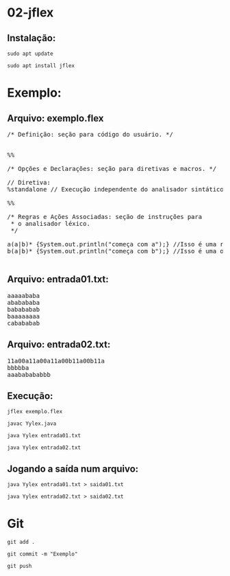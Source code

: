 # 02-jflex

## Instalação:
`sudo apt update`

`sudo apt install jflex`

# Exemplo: 

## Arquivo: exemplo.flex

<pre>
/* Definição: seção para código do usuário. */


%%

/* Opções e Declarações: seção para diretivas e macros. */

// Diretiva:
%standalone // Execução independente do analisador sintático.

%%

/* Regras e Ações Associadas: seção de instruções para 
 * o analisador léxico. 
 */

a(a|b)* {System.out.println("começa com a");} //Isso é uma regra.
b(a|b)* {System.out.println("começa com b");} //Isso é uma outra regra.

</pre>

## Arquivo: entrada01.txt:
<pre>
aaaaababa
ababababa
babababab
baaaaaaaa
cabababab
</pre>

## Arquivo: entrada02.txt:

<pre>
11a00a11a00a11a00b11a00b11a
bbbbba
aaababababbb
</pre>

## Execução:
`jflex exemplo.flex`

`javac Yylex.java`

`java Yylex entrada01.txt`

`java Yylex entrada02.txt`

## Jogando a saída num arquivo:
`java Yylex entrada01.txt > saida01.txt`

`java Yylex entrada02.txt > saida02.txt`

# Git
`git add .`

`git commit -m "Exemplo"`

`git push`